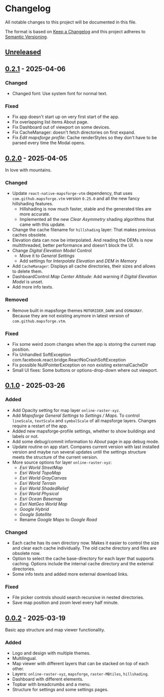 # Changelog
All notable changes to this project will be documented in this file.

The format is based on [Keep a Changelog](https://keepachangelog.com/)
and this project adheres to [Semantic Versioning](https://semver.org/).

## [Unreleased]

## [0.2.1] - 2025-04-06
### Changed
- Changed font: Use system font for normal text.

### Fixed
- Fix app doesn't start up on very first start of the app.
- Fix overlapping list items About page.
- Fix Dashboard out of viewport on some devices.
- Fix CacheManager: doesn't fetch directories on first expand.
- Fix *Edit mapsforge profile*: Cache renderStyles so they don't have to be parsed every time the Modal opens.

## [0.2.0] - 2025-04-05
In love with mountains.

### Changed
- Update `react-native-mapsforge-vtm` dependency, that uses `com.github.mapsforge.vtm` version `0.25.0` and all the new fancy hillshading features.
    - Hillshading is now much faster, stable and the generated tiles are more accurate.
    - Implemented all the new *Clear Asymmetry* shading algorithms that came with this update.
- Change the cache filename for `hillshading` layer: That makes previous caches obsolete.
- Elevation data can now be interpolated. And reading the DEMs is now multithreaded, better performance and doesn't block the UI.
- Change *Digital Elevation Model* Control
    - Move it to *General Settings*
    - Add settings for *Interpolate Elevation* and *DEM in Memory*
- Add `CacheManager`: Displays all cache directories, their sizes and allows to delete them.
- DashboardControl *Map Center Altitude*: Add warning if *Digital Elevation Model* is unset.
- Add more info texts.

### Removed
- Remove built in mapsforge themes `MOTORIDER_DARK` and `OSMAGRAY`. Because they are not existing anymore in latest version of `com.github.mapsforge.vtm`.

### Fixed
- Fix some weird zoom changes when the app is storing the current map position.
- Fix Unhandled SoftException com.facebook.react.bridge.ReactNoCrashSoftException
- Fix possible NullPointerException on non existing externalCacheDir
- Small UI fixes: Some buttons or options-drop-down where out viewport.

## [0.1.0] - 2025-03-26
### Added
- Add Opacity setting for map layer `online-raster-xyz`.
- Add *Mapsforge General Settings* to *Settings / Maps*. To control `lineScale`, `textScale` and `symbolScale` of all mapsforge layers. Changes require a restart of the app.
- Added new mapsforge-profile settings, whether to show buildings and labels or not.
- Add some debug/commit information to *About* page in app debug mode.
- Update routine on app start. Compares current version with last installed version and maybe run several updates until the settings structure meets the structure of the current version.
- More source options for layer `online-raster-xyz`:
    - *Esri World StreetMap*
    - *Esri World TopoMap*
    - *Esri World GrayCanvas*
    - *Esri World Terrain*
    - *Esri World ShadedRelief*
    - *Esri World Physical*
    - *Esri Ocean Basemap*
    - *Esri NatGeo World Map*
    - *Google Hybrid*
    - *Google Satellite*
    - Rename *Google Maps* to *Google Road*

### Changed
- Each cache has its own directory now. Makes it easier to control the size and clear each cache individually. The old cache directory and files are obsolete now.
- Option to select the cache base-directory for each layer that supports caching. Options include the internal cache directory and the external directories.
- Some info texts and added more external download links.

### Fixed
- File picker controls should search recursive in nested directories.
- Save map position and zoom level every half minute.

## [0.0.2] - 2025-03-19
Basic app structure and map viewer functionality.

### Added
- Logo and design with multiple themes.
- Multilingual.
- Map viewer with different layers that can be stacked on top of each other.
- Layers: `online-raster-xyz`, `mapsforge`, `raster-MBtiles`, `hillshading`.
- Dashboard with different elements.
- Topbar with breadcrumbs and a menu.
- Structure for settings and some settings pages.

[Unreleased]: https://github.com/jhotadhari/straymap/compare/v0.2.1...HEAD
[0.2.1]: https://github.com/jhotadhari/straymap/compare/v0.2.0...v0.2.1
[0.2.0]: https://github.com/jhotadhari/straymap/compare/v0.1.0...v0.2.0
[0.1.0]: https://github.com/jhotadhari/straymap/compare/v0.0.2...v0.1.0
[0.0.2]: https://github.com/jhotadhari/straymap/releases/tag/v0.0.2
